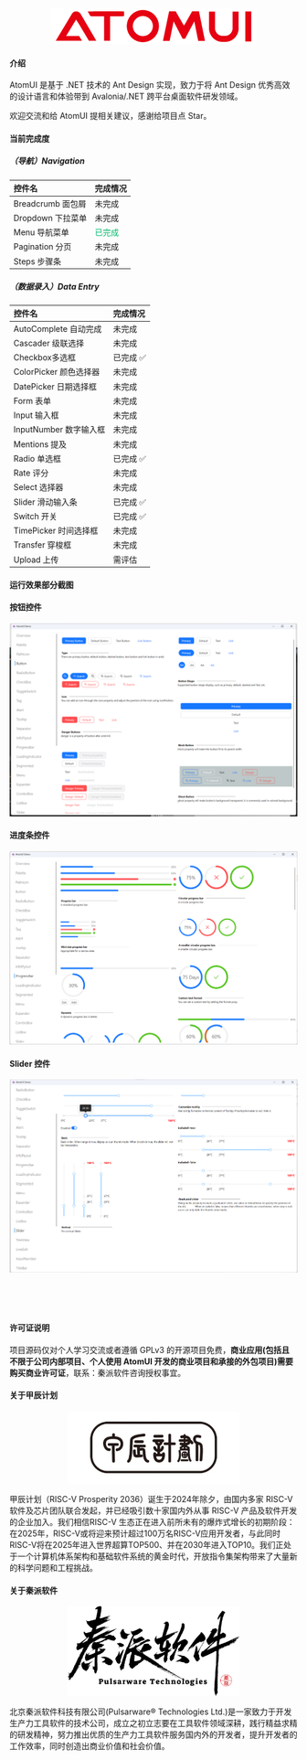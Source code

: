 <p align="center">
    <img src="./docs/images/ATOMUI.png" />
</p>

#### 介绍

AtomUI 是基于 .NET 技术的 Ant Design 实现，致力于将 Ant Design 优秀高效的设计语言和体验带到 Avalonia/.NET 跨平台桌面软件研发领域。

欢迎交流和给 AtomUI 提相关建议，感谢给项目点 Star。

#### 当前完成度
##### （导航）Navigation
| 控件名            | 完成情况                             |
|:---------------|:---------------------------------|
| Breadcrumb 面包屑 | 未完成                              |
| Dropdown 下拉菜单  | 未完成                              |
| Menu 导航菜单      | <font color="#00B96B">已完成</font> |
| Pagination 分页  | 未完成 |
| Steps 步骤条      | 未完成 |

##### （数据录入）Data Entry
| 控件名               | 完成情况  |
|:------------------|:------|
| AutoComplete 自动完成 | 未完成   |
| Cascader 级联选择     | 未完成   |
| Checkbox多选框       | 已完成 ✅ |
| ColorPicker 颜色选择器 | 未完成   |
| DatePicker 日期选择框  | 未完成   |
| Form 表单           | 未完成   |
| Input 输入框         | 未完成   |
| InputNumber 数字输入框 | 未完成   |
| Mentions 提及       | 未完成   |
| Radio 单选框         | 已完成 ✅ |
| Rate 评分           | 未完成   |
| Select 选择器        | 未完成   |
| Slider 滑动输入条      | 已完成 ✅ |
| Switch 开关         | 已完成 ✅ |
| TimePicker 时间选择框  | 未完成   |
| Transfer 穿梭框      | 未完成   |
| Upload 上传         | 需评估   |


#### 运行效果部分截图

#### 按钮控件

![按钮控件](docs/images/controls/ButtonControl.png)

#### 进度条控件
![进度条控件](docs/images/controls/ProgressBarControl.png)

#### Slider 控件
![Slider 控件](docs/images/controls/SliderControl.png)

<div style="height:50px"></div>

#### 许可证说明
项目源码仅对个人学习交流或者遵循 GPLv3 的开源项目免费，<strong>商业应用(包括且不限于公司内部项目、个人使用 AtomUI 开发的商业项目和承接的外包项目)需要购买商业许可证</strong>，联系：秦派软件咨询授权事宜。

#### 关于甲辰计划
<p align="center">
    <img src="./docs/images/jiachenjihua.png" width="300" />
</p>

甲辰计划（RISC-V Prosperity 2036）诞生于2024年除夕，由国内多家 RISC-V 软件及芯片团队联合发起，并已经吸引数十家国内外从事 RISC-V 产品及软件开发的企业加入。我们相信RISC-V 生态正在进入前所未有的爆炸式增长的初期阶段：在2025年，RISC-V或将迎来预计超过100万名RISC-V应用开发者，与此同时RISC-V将在2025年进入世界超算TOP500、并在2030年进入TOP10。我们正处于一个计算机体系架构和基础软件系统的黄金时代，开放指令集架构带来了大量新的科学问题和工程挑战。

#### 关于秦派软件

<p align="center">
    <img src="./docs/images/Chinware.png" width="300" />
</p>

北京秦派软件科技有限公司(Pulsarware® Technologies Ltd.)是一家致力于开发生产力工具软件的技术公司，成立之初立志要在工具软件领域深耕，践行精益求精的研发精神，努力推出优质的生产力工具软件服务国内外的开发者，提升开发者的工作效率，同时创造出商业价值和社会价值。
